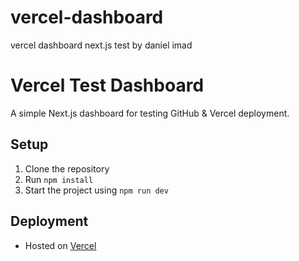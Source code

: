 # vercel-dashboard
vercel dashboard next.js test by daniel imad

# Vercel Test Dashboard

A simple Next.js dashboard for testing GitHub & Vercel deployment.

## Setup

1. Clone the repository
2. Run `npm install`
3. Start the project using `npm run dev`

## Deployment
- Hosted on [Vercel](https://vercel.com/)
